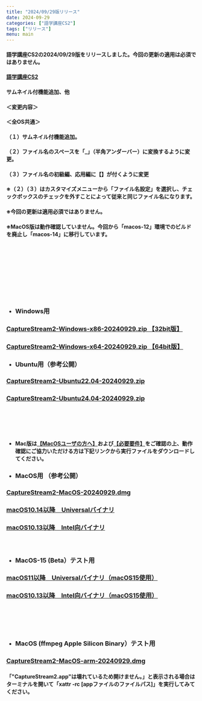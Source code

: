 ```yaml
---
title: "2024/09/29版リリース"
date: 2024-09-29
categories: ["語学講座CS2"]
tags: ["リリース"]
menu: main
---
```

#### 語学講座CS2の2024/09/29版をリリースしました。今回の更新の適用は必須ではありません。
####                
#### [語学講座CS2](https://csreviser.github.io/CaptureStream2/)
####  
####  サムネイル付機能追加、他

#### ＜変更内容＞　　　
#### ＜全OS共通＞
#### （１）サムネイル付機能追加。

#### （２）ファイル名のスペースを「_」（半角アンダーバー）に変換するように変更。

#### （３）ファイル名の初級編、応用編に【】が付くように変更

#### ※（２）（３）はカスタマイズメニューから「ファイル名設定」を選択し、チェックボックスのチェックを外すことによって従来と同じファイル名になります。
#### 
#### ※今回の更新は適用必須ではありません。
#### ※MacOS版は動作確認していません。今回から「macos-12」環境でのビルドを廃止し「macos-14」に移行しています。
####  　　　  
####  　　　  
####  　　　  
####  　
* ### Windows用
### [CaptureStream2-Windows-x86-20240929.zip 【32bit版】](https://github.com/CSReviser/CaptureStream2/releases/download/20240929/CaptureStream2-Windows-x86-20240929.zip)
### [CaptureStream2-Windows-x64-20240929.zip 【64bit版】](https://github.com/CSReviser/CaptureStream2/releases/download/20240929/CaptureStream2-Windows-x64-20240929.zip) 　　　　　　　　　　　　　　　　　　

* ### Ubuntu用（参考公開）     
### [CaptureStream2-Ubuntu22.04-20240929.zip](https://github.com/CSReviser/CaptureStream2/releases/download/20240929/CaptureStream2-Ubuntu-20240929.zip)
### [CaptureStream2-Ubuntu24.04-20240929.zip](https://github.com/CSReviser/CaptureStream2/releases/download/20240929/CaptureStream2-Ubuntu2404-20240929.zip) 　　　　　

####  　　　  
####  
####  　　　  
####  

* **Mac版は[【MacOSユーザの方へ】](https://csreviser.github.io/CaptureStream2/macos)および[【必要要件】](https://csreviser.github.io/CaptureStream2/requirements)をご確認の上、動作確認にご協力いただける方は下記リンクから実行ファイルをダウンロードしてください。**  
* ### MacOS用 （参考公開）  
### [CaptureStream2-MacOS-20240929.dmg](https://github.com/CSReviser/CaptureStream2/releases/download/20240929/CaptureStream2-MacOS-20240929.dmg)
### [macOS10.14以降　Universalバイナリ](https://github.com/CSReviser/CaptureStream2/releases/download/20240929/CaptureStream2-MacOS-qt62-20240929.dmg)
### [macOS10.13以降　Intel向バイナリ](https://github.com/CSReviser/CaptureStream2/releases/download/20240929/CaptureStream2-MacOS-qt5-Intel-20240929.dmg)
####  　　　  
* ### MacOS-15 (Beta）テスト用  
### [macOS11以降　Universalバイナリ（macOS15使用）](https://github.com/CSReviser/CaptureStream2/releases/download/20240929/CaptureStream2-MacOS15-20240929.dmg)
### [macOS10.13以降　Intel向バイナリ（macOS15使用）](https://github.com/CSReviser/CaptureStream2/releases/download/20240929/CaptureStream2-MacOS15-qt5-Intel-20240929.dmg)
####  　　　  
####  　　　  
* ### MacOS (ffmpeg Apple Silicon Binary）テスト用
### [CaptureStream2-MacOS-arm-20240929.dmg](https://github.com/CSReviser/CaptureStream2/releases/download/20240929/CaptureStream2-MacOS-arm-20240929.dmg)　　
#### 「"CaptureStream2.app"は壊れているため開けません。」と表示される場合はターミナルを開いて「xattr -rc [appファイルのファイルパス]」を実行してみてください。
####  　　　  
####  　　　  
####  　　　  
